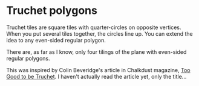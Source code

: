 Truchet polygons
================

Truchet tiles are square tiles with quarter-circles on opposite vertices. When you put several tiles together, the circles line up. You can extend the idea to any even-sided regular polygon.

There are, as far as I know, only four tilings of the plane with even-sided regular polygons.

This was inspired by Colin Beveridge's article in Chalkdust magazine, [Too Good to be Truchet](http://chalkdustmagazine.com/features/too-good-to-be-truchet/). I haven't actually read the article yet, only the title...
